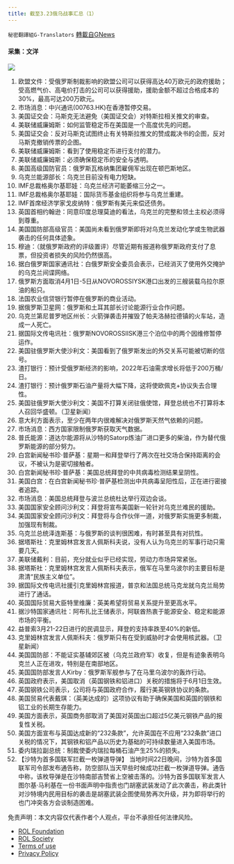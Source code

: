 ```yaml
---
title: 截至3.23俄乌战事汇总（1）
---
```

`秘密翻譯組G-Translators` [轉載自GNews](https://gnews.org/zh-hans/2215371/)

#### 采集：文洋
![](https://assets.gnews.org/wp-content/uploads/2022/03/f72b0497-dfd2-4fd9-8a7e-013c5094a1a4-2.jpg)
1. 欧盟文件：受俄罗斯制裁影响的欧盟公司可以获得高达40万欧元的政府援助；受高燃气价、高电价打击的公司可以获得援助，援助金额不超过合格成本的30%，最高可达200万欧元。
2. 市场消息：中兴通讯(00763.HK)在香港暂停交易。
3. 美国证交会：马斯克无法避免（美国证交会）对特斯拉相关推文的审查。
4. 美联储威廉姆斯：如何监管稳定币在美国是一个高度优先的问题。
5. 美国证交会：反对马斯克试图终止有关特斯拉推文的赞成裁决书的企图，反对马斯克撤销传票的企图。
6. 美联储威廉姆斯：看到了使用稳定币进行支付的潜力。
7. 美联储威廉姆斯：必须确保稳定币的安全与透明。
8. 美国高级国防官员：俄罗斯瓦格纳集团雇佣军出现在顿巴斯地区。
9. 乌克兰能源部长：乌克兰目前没有电力短缺。
10. IMF总裁格奥尔基耶娃：乌克兰经济可能萎缩三分之一。
11. IMF总裁格奥尔基耶娃：国际货币基金组织将参与乌克兰重建。
12. IMF首席经济学家戈皮纳特：俄罗斯有美元来偿还债务。
13. 英国首相约翰逊：同意印度总理莫迪的看法，乌克兰的完整和领土主权必须得到尊重。
14. 美国国防部高级官员：美国尚未看到俄罗斯即将对乌克兰发动化学或生物武器袭击的任何具体迹象。
15. 穆迪：（就俄罗斯政府的评级置评）尽管近期有报道称俄罗斯政府支付了息票，但投资者损失的风险仍然很高。
16. 据白俄罗斯国家通讯社：白俄罗斯安全委员会表示，已经消灭了使用外交掩护的乌克兰间谍网络。
17. 俄罗斯方面取消4月1日-5日从NOVOROSSIYSK港口出发的三艘装载乌拉尔原油的船只。
18. 法国农业信贷银行暂停在俄罗斯的商业活动。
19. 据俄罗斯卫星网：俄罗斯和土耳其部长讨论能源行业合作问题。
20. 乌克兰第尼普罗地区州长：火箭弹袭击并摧毁了帕夫洛赫拉德镇的火车站，造成一人死亡。
21. 据国际文传电讯社：俄罗斯NOVOROSSIISK港三个泊位中的两个因维修暂停运作。
22. 美国驻俄罗斯大使沙利文：美国看到了俄罗斯发出的外交关系可能被切断的信号。
23. 渣打银行：预计受俄罗斯经济的影响，2022年石油需求增长将低于200万桶/日。
24. 渣打银行：预计俄罗斯石油产量将大幅下降，这将使欧佩克+协议失去合理性。
25. 美国驻俄罗斯大使沙利文：美国不打算关闭驻俄使馆，拜登总统也不打算将本人召回华盛顿。（卫星新闻）
26. 意大利方面表示，至少在两年内很难解决对俄罗斯天然气依赖的问题。
27. 市场消息：西方国家限制俄罗斯获取天气数据。
28. 普氏能源：道达尔能源将从沙特的Satorp炼油厂进口更多的柴油，作为替代俄罗斯能源的部分努力。
29. 白宫新闻秘书珍·普萨基：星期一和拜登举行了两次在社交场合保持距离的会议，不被认为是密切接触者。
30. 白宫新闻秘书珍·普萨基：美国总统拜登的中共病毒检测结果呈阴性。
31. 美国白宫：在白宫新闻秘书珍·普萨基检测出中共病毒呈阳性后，正在进行密接者追踪。
32. 市场消息：美国总统拜登与波兰总统杜达举行双边会谈。
33. 美国国家安全顾问沙利文：拜登将宣布美国新一轮针对乌克兰难民的援助。
34. 美国国家安全顾问沙利文：拜登将与合作伙伴一道，对俄罗斯实施更多制裁，加强现有制裁。
35. 乌克兰总统泽连斯基：与俄罗斯的谈判很困难，有时甚至具有对抗性。
36. 据塔斯社：克里姆林宫发言人佩斯科夫说，没有人认为乌克兰的军事行动只需要几天。
37. 美联储戴利：目前，充分就业似乎已经实现，劳动力市场异常紧张。
38. 据塔斯社：克里姆林宫发言人佩斯科夫表示，俄军在马里乌波尔的主要目标是肃清“民族主义单位”。
39. 据国际文传电讯社援引克里姆林宫报道，普京和法国总统马克龙就乌克兰局势进行了通话。
40. 英国国际贸易大臣特里维廉：英美希望将贸易关系提升至更高水平。
41. 据沙特国家通讯社：阿布扎比王储表示，阿联酋热衷于能源安全、稳定和能源市场的平衡。
42. 益普索3月21-22日进行的民调显示，拜登的支持率跌至40%的新低。
43. 克里姆林宫发言人佩斯科夫：俄罗斯只有在受到威胁时才会使用核武器。（卫星新闻）
44. 美国国防部：不能证实基辅郊区被（乌克兰政府军）收复，但是有迹象表明乌克兰人正在进攻，特别是在南部地区。
45. 美国国防部发言人Kirby：俄罗斯军舰参与了在马里乌波尔的轰炸行动。
46. 英国政府表示，美国取消（英国钢铁和铝进口）关税的措施将于6月1日生效。
47. 英国钢铁公司表示，公司将与英国政府合作，履行美英钢铁协议的条款。
48. 美国贸易代表戴琪：（英美达成的）这项协议有助于确保美国和英国的钢铁和铝工业的长期生存能力。
49. 美国方面表示，英国商务部取消了美国对英国出口超过5亿美元钢铁产品的报复性关税。
50. 美国方面宣布与英国达成新的“232条款”，允许英国在不应用“232条款”进口关税的情况下，其钢铁和铝产品以历史为基础的可持续数量进入美国市场。
51. 委内瑞拉副总统：制裁使委内瑞拉每桶石油产生25%的损失。
52. 【沙特为首多国联军拦截一枚弹道导弹】
当地时间22日晚间，沙特为首多国联军司令部发布通告称，防空部队当天早些时候成功拦截一枚弹道导弹。通告中称，该枚导弹是在沙特南部吉赞省上空被击落的。沙特为首多国联军发言人图尔基·马利基在一份书面声明中指责也门胡塞武装发动了此次袭击，称此类针对沙特境内民用目标的袭击是胡塞武装企图使局势再次升级，并为即将举行的也门冲突各方会谈制造困难。


 

免责声明：本文内容仅代表作者个人观点，平台不承担任何法律风险。

- [ROL Foundation](https://rolfoundation.org/)
- [ROL Society](https://rolsociety.org/)
- [Terms of use](https://gnews.org/terms-of-use-3/)
- [Privacy Policy](https://gnews.org/privacy-policy/)
